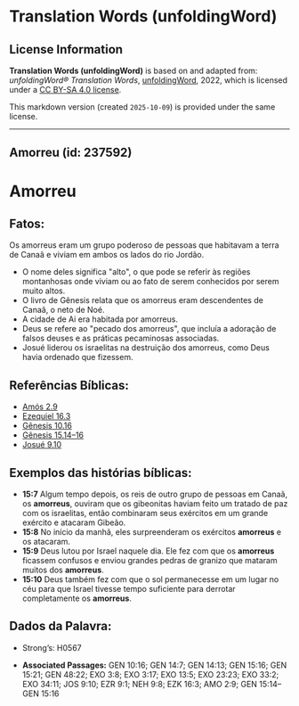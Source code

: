 # Translation Words (unfoldingWord)

## License Information

**Translation Words (unfoldingWord)** is based on and adapted from: _unfoldingWord® Translation Words_, [unfoldingWord](https://unfoldingword.org/utw), 2022, which is licensed under a [CC BY-SA 4.0 license](https://creativecommons.org/licenses/by-sa/4.0/legalcode.en).

This markdown version (created `2025-10-09`) is provided under the same license.



--------------------------------

## Amorreu (id: 237592)

Amorreu
=======

Fatos:
------

Os amorreus eram um grupo poderoso de pessoas que habitavam a terra de Canaã e viviam em ambos os lados do rio Jordão.

* O nome deles significa "alto", o que pode se referir às regiões montanhosas onde viviam ou ao fato de serem conhecidos por serem muito altos.
* O livro de Gênesis relata que os amorreus eram descendentes de Canaã, o neto de Noé.
* A cidade de Ai era habitada por amorreus.
* Deus se refere ao "pecado dos amorreus", que incluía a adoração de falsos deuses e as práticas pecaminosas associadas.
* Josué liderou os israelitas na destruição dos amorreus, como Deus havia ordenado que fizessem.

Referências Bíblicas:
---------------------

* [Amós 2\.9](https://ref.ly/Amos2:9)
* [Ezequiel 16\.3](https://ref.ly/Ezek16:3)
* [Gênesis 10\.16](https://ref.ly/Gen10:16)
* [Gênesis 15\.14–16](https://ref.ly/Gen15:14-Gen15:16)
* [Josué 9\.10](https://ref.ly/Josh9:10)

Exemplos das histórias bíblicas:
--------------------------------

* **15:7** Algum tempo depois, os reis de outro grupo de pessoas em Canaã, os **amorreus**, ouviram que os gibeonitas haviam feito um tratado de paz com os israelitas, então combinaram seus exércitos em um grande exército e atacaram Gibeão.
* **15:8** No início da manhã, eles surpreenderam os exércitos **amorreus** e os atacaram.
* **15:9** Deus lutou por Israel naquele dia. Ele fez com que os **amorreus** ficassem confusos e enviou grandes pedras de granizo que mataram muitos dos **amorreus**.
* **15:10** Deus também fez com que o sol permanecesse em um lugar no céu para que Israel tivesse tempo suficiente para derrotar completamente os **amorreus**.

Dados da Palavra:
-----------------

* Strong’s: H0567

* **Associated Passages:** GEN 10:16; GEN 14:7; GEN 14:13; GEN 15:16; GEN 15:21; GEN 48:22; EXO 3:8; EXO 3:17; EXO 13:5; EXO 23:23; EXO 33:2; EXO 34:11; JOS 9:10; EZR 9:1; NEH 9:8; EZK 16:3; AMO 2:9; GEN 15:14–GEN 15:16


